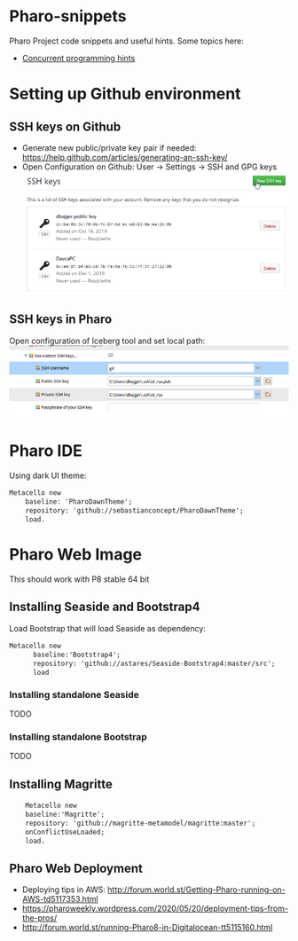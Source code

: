 # Pharo-snippets
Pharo Project code snippets and useful hints. Some topics here:  
  * [Concurrent programming hints](./concurrent-programming.md)


# Setting up Github environment
## SSH keys on Github
* Generate new public/private key pair if needed: https://help.github.com/articles/generating-an-ssh-key/
* Open Configuration on Github: User -> Settings -> SSH and GPG keys
![SSH keys - Github](ssh_keys_github.png)



## SSH keys in Pharo
Open configuration of Iceberg tool and set local path:
![Pharo settings - Github](pharo_settings_ssh_keys.png)



# Pharo IDE
Using dark UI theme: 
```
Metacello new 
    baseline: 'PharoDawnTheme';
    repository: 'github://sebastianconcept/PharoDawnTheme';
    load.
```
# Pharo Web Image 
This should work with P8 stable 64 bit

## Installing Seaside and Bootstrap4
Load Bootstrap that will load Seaside as dependency: 
```
Metacello new
      baseline:'Bootstrap4';
      repository: 'github://astares/Seaside-Bootstrap4:master/src';
      load
```
### Installing standalone Seaside
TODO

### Installing standalone Bootstrap
TODO

## Installing Magritte
```
	Metacello new
    baseline:'Magritte';
    repository: 'github://magritte-metamodel/magritte:master';
	onConflictUseLoaded;
    load.
```
## Pharo Web Deployment
* Deploying tips in AWS: http://forum.world.st/Getting-Pharo-running-on-AWS-td5117353.html
* https://pharoweekly.wordpress.com/2020/05/20/deployment-tips-from-the-pros/
* http://forum.world.st/running-Pharo8-in-Digitalocean-tt5115160.html


